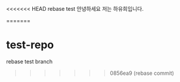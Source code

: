 <<<<<<< HEAD
rebase test
안녕하세요
저는 하유희입니다.

=======
# test-repo

rebase test branch
>>>>>>> 0856ea9 (rebase commit)
